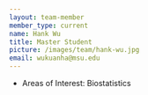 ```yaml
---
layout: team-member
member_type: current
name: Hank Wu
title: Master Student
picture: /images/team/hank-wu.jpg
email: wukuanha@msu.edu
---
```


- Areas of Interest: Biostatistics
